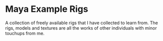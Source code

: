 # Maya Example Rigs

A collection of freely available rigs that I have collected to learn from. The rigs, models and textures are all the works of other individuals with minor touchups from me.

